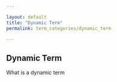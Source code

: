 ```yaml
---

layout: default
title: "Dynamic Term"
permalink: term_categories/dynamic_term

---
```


## Dynamic Term


What is a dynamic term